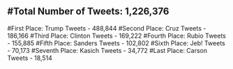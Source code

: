 #Total Number of Tweets: 1,226,376 
---
#First Place: Trump Tweets - 488,844
#Second Place: Cruz Tweets - 186,166
#Third Place: Clinton Tweets - 169,222
#Fourth Place: Rubio Tweets - 155,885
#Fifth Place: Sanders Tweets - 102,802
#Sixth Place: Jeb! Tweets - 70,173
#Seventh Place: Kasich Tweets - 34,772
#Last Place: Carson Tweets - 18,514
